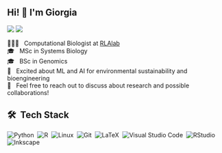 
## Hi! 👋 I'm Giorgia
<a href=" https://www.linkedin.com/in/giorgia-del-missier"><img src="https://img.shields.io/badge/linkedin-%230077B5.svg?style=for-the-badge&logo=linkedin&logoColor=white"></a>
<a href="mailto:delmissiergiorgia@gmail.com"><img src="https://img.shields.io/badge/Gmail-D14836?style=for-the-badge&logo=gmail&logoColor=white"></a>

👨🏻‍💻 &nbsp; Computational Biologist at [RLAlab](https://www.rlalab.org)</br>
🎓 &nbsp; MSc in Systems Biology </br>
🎓 &nbsp; BSc in Genomics </br>
🌱 &nbsp; Excited about ML and AI for environmental sustainability and bioengineering </br> 
💬 &nbsp; Feel free to reach out to discuss about research and possible collaborations! </br>


## 🛠 &nbsp;Tech Stack

![Python](https://img.shields.io/badge/python-3670A0?style=for-the-badge&logo=python&logoColor=ffdd54)&nbsp;
![R](https://img.shields.io/badge/r-%23276DC3.svg?style=for-the-badge&logo=r&logoColor=white)&nbsp;
![Linux](https://img.shields.io/badge/Linux-FCC624?style=for-the-badge&logo=linux&logoColor=black)&nbsp;
![Git](https://img.shields.io/badge/git-%23F05033.svg?style=for-the-badge&logo=git&logoColor=white)&nbsp;
![LaTeX](https://img.shields.io/badge/latex-%23008080.svg?style=for-the-badge&logo=latex&logoColor=white)&nbsp;
![Visual Studio Code](https://img.shields.io/badge/Visual%20Studio%20Code-0078d7.svg?style=for-the-badge&logo=visual-studio-code&logoColor=white)&nbsp;
![RStudio](https://img.shields.io/badge/RStudio-4285F4?style=for-the-badge&logo=rstudio&logoColor=white)&nbsp;
![Inkscape](https://img.shields.io/badge/Inkscape-e0e0e0?style=for-the-badge&logo=inkscape&logoColor=080A13)



